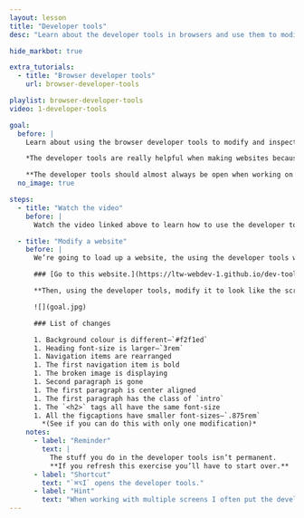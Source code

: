 ```yaml
---
layout: lesson
title: "Developer tools"
desc: "Learn about the developer tools in browsers and use them to modify an existing website."

hide_markbot: true

extra_tutorials:
  - title: "Browser developer tools"
    url: browser-developer-tools

playlist: browser-developer-tools
video: 1-developer-tools

goal:
  before: |
    Learn about using the browser developer tools to modify and inspect websites.

    *The developer tools are really helpful when making websites because we can see what code is being applied and test solutions live in the browser.*

    **The developer tools should almost always be open when working on websites.** Since I use two monitors the developer tools are always open on my laptop, my code and browser open on the large screen.
  no_image: true

steps:
  - title: "Watch the video"
    before: |
      Watch the video linked above to learn how to use the developer tools built into browsers.

  - title: "Modify a website"
    before: |
      We’re going to load up a website, the using the developer tools we’re going to modify it to look a specific way.

      ### [Go to this website.](https://ltw-webdev-1.github.io/dev-tools-modifier/)

      **Then, using the developer tools, modify it to look like the screenshots.** See the list of changes below.

      ![](goal.jpg)

      ### List of changes

      1. Background colour is different—`#f2f1ed`
      1. Heading font-size is larger—`3rem`
      1. Navigation items are rearranged
      1. The first navigation item is bold
      1. The broken image is displaying
      1. Second paragraph is gone
      1. The first paragraph is center aligned
      1. The first paragraph has the class of `intro`
      1. The `<h2>` tags all have the same font-size
      1. All the figcaptions have smaller font-sizes—`.875rem`
        *(See if you can do this with only one modification)*
    notes:
      - label: "Reminder"
        text: |
          The stuff you do in the developer tools isn’t permanent.
          **If you refresh this exercise you’ll have to start over.**
      - label: "Shortcut"
        text: "`⌘⌥I` opens the developer tools."
      - label: "Hint"
        text: "When working with multiple screens I often put the developer tools on my laptop screen and have my code on the big monitor."
---
```

